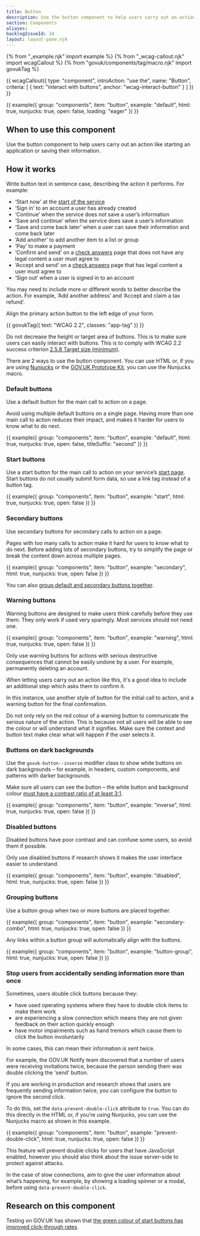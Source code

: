```yaml
---
title: Button
description: Use the button component to help users carry out an action
section: Components
aliases:
backlogIssueId: 34
layout: layout-pane.njk
---
```


{% from "_example.njk" import example %}
{% from "_wcag-callout.njk" import wcagCallout %}
{% from "govuk/components/tag/macro.njk" import govukTag %}

{{ wcagCallout({
  type: "component",
  introAction: "use the",
  name: "Button",
  criteria: [
    {
      text: "interact with buttons",
      anchor: "wcag-interact-button"
    }
  ]
}) }}

{{ example({ group: "components", item: "button", example: "default", html: true, nunjucks: true, open: false, loading: "eager" }) }}

## When to use this component

Use the button component to help users carry out an action like starting an application or saving their information.

## How it works

Write button text in sentence case, describing the action it performs. For example:

- ‘Start now’ at the [start of the service](/patterns/start-using-a-service/)
- ‘Sign in’ to an account a user has already created
- ‘Continue’ when the service does not save a user’s information
- ‘Save and continue’ when the service does save a user’s information
- ‘Save and come back later’ when a user can save their information and come back later
- ‘Add another’ to add another item to a list or group
- ‘Pay’ to make a payment
- ‘Confirm and send’ on a [check answers](/patterns/check-answers/) page that does not have any legal content a user must agree to
- ‘Accept and send’ on a [check answers](/patterns/check-answers/) page that has legal content a user must agree to
- ‘Sign out’ when a user is signed in to an account

You may need to include more or different words to better describe the action. For example, ‘Add another address’ and ‘Accept and claim a tax refund’.

Align the primary action button to the left edge of your form.

<div class="app-wcag-22" id="wcag-interact-button" role="note">
  {{ govukTag({
    text: "WCAG 2.2",
    classes: "app-tag"
  }) }}
  <p>Do not decrease the height or target area of buttons. This is to make sure users can easily interact with buttons. This is to comply with WCAG 2.2 success criterion <a href="https://www.w3.org/WAI/WCAG22/Understanding/target-size-minimum.html">2.5.8 Target size (minimum)</a>.</p>
</div>

There are 2 ways to use the button component. You can use HTML or, if you are using [Nunjucks](https://mozilla.github.io/nunjucks/) or the [GOV.UK Prototype Kit](https://prototype-kit.service.gov.uk), you can use the Nunjucks macro.

### Default buttons

Use a default button for the main call to action on a page.

Avoid using multiple default buttons on a single page. Having more than one main call to action reduces their impact, and makes it harder for users to know what to do next.

{{ example({ group: "components", item: "button", example: "default", html: true, nunjucks: true, open: false, titleSuffix: "second" }) }}

### Start buttons

Use a start button for the main call to action on your service’s [start page](/patterns/start-using-a-service/).
Start buttons do not usually submit form data, so use a link tag instead of a button tag.

{{ example({ group: "components", item: "button", example: "start", html: true, nunjucks: true, open: false }) }}

### Secondary buttons

Use secondary buttons for secondary calls to action on a page.

Pages with too many calls to action make it hard for users to know what to do next. Before adding lots of secondary buttons, try to simplify the page or break the content down across multiple pages.

{{ example({ group: "components", item: "button", example: "secondary", html: true, nunjucks: true, open: false }) }}

You can also [group default and secondary buttons together](#grouping-buttons).

### Warning buttons

Warning buttons are designed to make users think carefully before they use them. They only work if used very sparingly. Most services should not need one.

{{ example({ group: "components", item: "button", example: "warning", html: true, nunjucks: true, open: false }) }}

Only use warning buttons for actions with serious destructive consequences that cannot be easily undone by a user. For example, permanently deleting an account.

When letting users carry out an action like this, it's a good idea to include an additional step which asks them to confirm it.

In this instance, use another style of button for the initial call to action, and a warning button for the final confirmation.

Do not only rely on the red colour of a warning button to communicate the serious nature of the action. This is because not all users will be able to see the colour or will understand what it signifies. Make sure the context and button text make clear what will happen if the user selects it.

### Buttons on dark backgrounds

Use the `govuk-button--inverse` modifier class to show white buttons on dark backgrounds – for example, in headers, custom components, and patterns with darker backgrounds.

Make sure all users can see the button – the white button and background colour [must have a contrast ratio of at least 3:1](https://www.w3.org/WAI/WCAG21/Understanding/non-text-contrast.html).

{{ example({ group: "components", item: "button", example: "inverse", html: true, nunjucks: true, open: false }) }}

### Disabled buttons

Disabled buttons have poor contrast and can confuse some users, so avoid them if&nbsp;possible.

Only use disabled buttons if research shows it makes the user interface easier to&nbsp;understand.

{{ example({ group: "components", item: "button", example: "disabled", html: true, nunjucks: true, open: false }) }}

### Grouping buttons

Use a button group when two or more buttons are placed together.

{{ example({ group: "components", item: "button", example: "secondary-combo", html: true, nunjucks: true, open: false }) }}

Any links within a button group will automatically align with the buttons.

{{ example({ group: "components", item: "button", example: "button-group", html: true, nunjucks: true, open: false }) }}

### Stop users from accidentally sending information more than once

Sometimes, users double click buttons because they:

- have used operating systems where they have to double click items to make them work
- are experiencing a slow connection which means they are not given feedback on their action quickly enough
- have motor impairments such as hand tremors which cause them to click the button involuntarily

In some cases, this can mean their information is sent twice.

For example, the GOV.UK Notify team discovered that a number of users were receiving invitations twice, because the person sending them was double clicking the 'send' button.

If you are working in production and research shows that users are frequently sending information twice, you can configure the button to ignore the second click.

To do this, set the `data-prevent-double-click` attribute to `true`. You can do this directly in the HTML or, if you’re using Nunjucks, you can use the Nunjucks macro as shown in this example.

{{ example({ group: "components", item: "button", example: "prevent-double-click", html: true, nunjucks: true, open: false }) }}

This feature will prevent double clicks for users that have JavaScript enabled, however you should also think about the issue server-side to protect against attacks.

In the case of slow connections, aim to give the user information about what’s happening, for example, by showing a loading spinner or a modal, before using `data-prevent-double-click`.

## Research on this component

Testing on GOV.UK has shown that [the green colour of start buttons has improved click-through rates](https://github.com/alphagov/govuk-design-system-backlog/issues/34#issuecomment-699537400).
